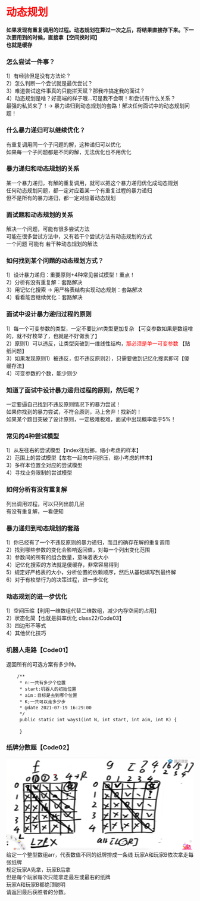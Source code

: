 # <font color="red">**动态规划**</font>  
**如果发现有重复调用的过程。动态规划在算过一次之后，将结果直接存下来。下一次要用到的时候，直接拿【空间换时间】**  
**也就是缓存**  

  
### 怎么尝试一件事？  
1）有经验但是没有方法论？  
2）怎么判断一个尝试就是最优尝试？  
3）难道尝试这件事真的只能拼天赋？那我咋搞定我的面试？  
4）动态规划是啥？好高端的样子哦…可是我不会啊！和尝试有什么关系？  
最强的私货来了！-> 暴力递归到动态规划的套路！解决任何面试中的动态规划问题！  



### 什么暴力递归可以继续优化？  
有重复调用同一个子问题的解，这种递归可以优化  
如果每一个子问题都是不同的解，无法优化也不用优化  



### 暴力递归和动态规划的关系  
某一个暴力递归，有解的重复调用，就可以把这个暴力递归优化成动态规划  
任何动态规划问题，都一定对应着某一个有重复过程的暴力递归  
但不是所有的暴力递归，都一定对应着动态规划  



### 面试题和动态规划的关系  
解决一个问题，可能有很多尝试方法  
可能在很多尝试方法中，又有若干个尝试方法有动态规划的方式  
一个问题   可能有   若干种动态规划的解法  


  
### 如何找到某个问题的动态规划方式？  
1）设计暴力递归：重要原则+4种常见尝试模型！重点！  
2）分析有没有重复解：套路解决  
3）用记忆化搜索 -> 用严格表结构实现动态规划：套路解决  
4）看看能否继续优化：套路解决  



### 面试中设计暴力递归过程的原则  
1）每一个可变参数的类型，一定不要比int类型更加复杂 【可变参数如果是数组啥的，就不好枚举了，也就是不好做表了】  
2）原则1）可以违反，让类型突破到一维线性结构，<font color="red">那必须是单一可变参数</font>   【贴纸问题】  
3）如果发现原则1）被违反，但不违反原则2），只需要做到记忆化搜索即可【傻缓存法】  
4）可变参数的个数，能少则少  


  
### 知道了面试中设计暴力递归过程的原则，然后呢？  
一定要逼自己找到不违反原则情况下的暴力尝试！  
如果你找到的暴力尝试，不符合原则，马上舍弃！找新的！    
如果某个题目突破了设计原则，一定极难极难，面试中出现概率低于5%！  



### 常见的4种尝试模型  
1）从左往右的尝试模型【index往后挪，缩小考虑的样本】  
2）范围上的尝试模型【左右一起向中间挤压，缩小考虑的样本】  
3）多样本位置全对应的尝试模型  
4）寻找业务限制的尝试模型  



### 如何分析有没有重复解  
列出调用过程，可以只列出前几层  
有没有重复解，一看便知  
  


### 暴力递归到动态规划的套路  
1）你已经有了一个不违反原则的暴力递归，而且的确存在解的重复调用  
2）找到哪些参数的变化会影响返回值，对每一个列出变化范围  
3）参数间的所有的组合数量，意味着表大小  
4）记忆化搜索的方法就是傻缓存，非常容易得到  
5）规定好严格表的大小，分析位置的依赖顺序，然后从基础填写到最终解  
6）对于有枚举行为的决策过程，进一步优化  



### 动态规划的进一步优化
1）空间压缩【利用一维数组代替二维数组，减少内存空间的占用】  
2）状态化简【也就是斜率优化 class22/Code03】  
3）四边形不等式  
4）其他优化技巧  





### 机器人走路【Code01】  
返回所有的可选方案有多少种。  
```text
    /**
	 * n:一共有多少个位置
	 * start:机器人的初始位置
	 * aim：目标是去到哪个位置
	 * K;一共可以走多少步
	 * @date 2021-07-19 16:29:00
	 */
	 public static int ways1(int N, int start, int aim, int K) {
		
	 }
```

### 纸牌分数题【Code02】  
![图解方法三](img_Code02.png)  
给定一个整型数组arr，代表数值不同的纸牌排成一条线
玩家A和玩家B依次拿走每张纸牌  
规定玩家A先拿，玩家B后拿  
但是每个玩家每次只能拿走最左或最右的纸牌  
玩家A和玩家B都绝顶聪明  
请返回最后获胜者的分数。   
